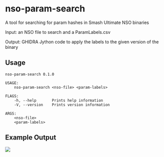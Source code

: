 # nso-param-search
A tool for searching for param hashes in Smash Ultimate NSO binaries

Input: an NSO file to search and a ParamLabels.csv

Output: GHIDRA Jython code to apply the labels to the given version of the binary

## Usage

```
nso-param-search 0.1.0

USAGE:
    nso-param-search <nso-file> <param-labels>

FLAGS:
    -h, --help       Prints help information
    -V, --version    Prints version information

ARGS:
    <nso-file>
    <param-labels>
```

## Example Output

![](https://cdn.discordapp.com/attachments/376971848555954187/830957228956581888/unknown.png)
